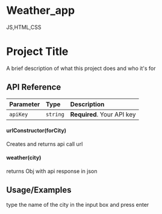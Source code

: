 # Weather_app
JS,HTML,CSS 


# Project Title

A brief description of what this project does and who it's for


## API Reference


| Parameter | Type     | Description                |
| :-------- | :------- | :------------------------- |
| `apiKey` | `string` | **Required**. Your API key |


#### urlConstructor(forCity)
Creates and returns api call url


#### weather(city)
returns Obj with api response in json



## Usage/Examples

type the name of the city in the input box and press enter


